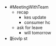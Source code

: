 - #MeetingWithTeam
	- recap
		- kes update
		- consumer hc
	- ask for leave
		- will tomorrow
- 新ovlp st